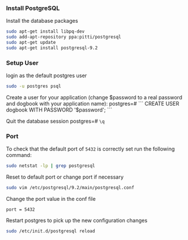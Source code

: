### Install PostgreSQL

Install the database packages
``` bash
sudo apt-get install libpq-dev
sudo add-apt-repository ppa:pitti/postgresql
sudo apt-get update
sudo apt-get install postgresql-9.2
```

### Setup User

login as the default postgres user
``` bash
sudo -u postgres psql
```

Create a user for your application (change $password to a real password and dogbook with your application name):
postgres=# ``` CREATE USER dogbook WITH PASSWORD '$password'; ```

Quit the database session
postgres=# ``` \q ```

### Port

To check that the default port of ``` 5432 ``` is correctly set run the following command:
``` bash
sudo netstat -lp | grep postgresql
```

Reset to default port or change port if necessary
``` bash
sudo vim /etc/postgresql/9.2/main/postgresql.conf
```

Change the port value in the conf file
```
port = 5432
```

Restart postgres to pick up the new configuration changes
``` bash
sudo /etc/init.d/postgresql reload
```
